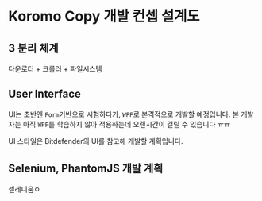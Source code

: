 # Koromo Copy 개발 컨셉 설계도

## 3 분리 체계

다운로더 + 크롤러 + 파일시스템

## User Interface

UI는 초반엔 `Form`기반으로 시험하다가, `WPF`로 본격적으로 개발할 예정입니다. 본 개발자는 아직 `WPF`를 학습하지 않아 적용하는데 오랜시간이 걸릴 수 있습니다 ㅠㅠ

UI 스타일은 Bitdefender의 UI를 참고해 개발할 계획입니다.

## Selenium, PhantomJS 개발 계획

셀레니움ㅇ